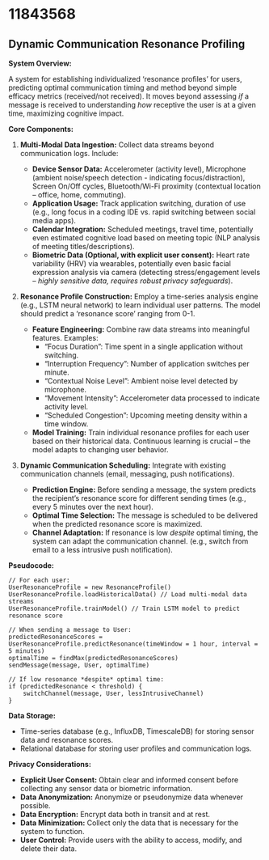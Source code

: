 # 11843568

## Dynamic Communication Resonance Profiling

**System Overview:**

A system for establishing individualized ‘resonance profiles’ for users, predicting optimal communication timing and method beyond simple efficacy metrics (received/not received). It moves beyond assessing *if* a message is received to understanding *how* receptive the user is at a given time, maximizing cognitive impact.

**Core Components:**

1.  **Multi-Modal Data Ingestion:**  Collect data streams beyond communication logs. Include:
    *   **Device Sensor Data:**  Accelerometer (activity level), Microphone (ambient noise/speech detection - indicating focus/distraction), Screen On/Off cycles, Bluetooth/Wi-Fi proximity (contextual location – office, home, commuting).
    *   **Application Usage:** Track application switching, duration of use (e.g., long focus in a coding IDE vs. rapid switching between social media apps).
    *   **Calendar Integration:** Scheduled meetings, travel time, potentially even estimated cognitive load based on meeting topic (NLP analysis of meeting titles/descriptions).
    *   **Biometric Data (Optional, with explicit user consent):** Heart rate variability (HRV) via wearables, potentially even basic facial expression analysis via camera (detecting stress/engagement levels – *highly sensitive data, requires robust privacy safeguards*).

2.  **Resonance Profile Construction:** Employ a time-series analysis engine (e.g., LSTM neural network) to learn individual user patterns. The model should predict a ‘resonance score’ ranging from 0-1. 

    *   **Feature Engineering:** Combine raw data streams into meaningful features. Examples:
        *   “Focus Duration”:  Time spent in a single application without switching.
        *   “Interruption Frequency”: Number of application switches per minute.
        *   “Contextual Noise Level”: Ambient noise level detected by microphone.
        *   “Movement Intensity”:  Accelerometer data processed to indicate activity level.
        *   “Scheduled Congestion”:  Upcoming meeting density within a time window.
    *   **Model Training:** Train individual resonance profiles for each user based on their historical data. Continuous learning is crucial – the model adapts to changing user behavior.

3.  **Dynamic Communication Scheduling:**  Integrate with existing communication channels (email, messaging, push notifications).

    *   **Prediction Engine:**  Before sending a message, the system predicts the recipient’s resonance score for different sending times (e.g., every 5 minutes over the next hour).
    *   **Optimal Time Selection:**  The message is scheduled to be delivered when the predicted resonance score is maximized.
    *   **Channel Adaptation:** If resonance is low *despite* optimal timing, the system can adapt the communication channel. (e.g., switch from email to a less intrusive push notification).

**Pseudocode:**

```
// For each user:
UserResonanceProfile = new ResonanceProfile()
UserResonanceProfile.loadHistoricalData() // Load multi-modal data streams
UserResonanceProfile.trainModel() // Train LSTM model to predict resonance score

// When sending a message to User:
predictedResonanceScores = UserResonanceProfile.predictResonance(timeWindow = 1 hour, interval = 5 minutes)
optimalTime = findMax(predictedResonanceScores)
sendMessage(message, User, optimalTime)

// If low resonance *despite* optimal time:
if (predictedResonance < threshold) {
    switchChannel(message, User, lessIntrusiveChannel)
}
```

**Data Storage:**

*   Time-series database (e.g., InfluxDB, TimescaleDB) for storing sensor data and resonance scores.
*   Relational database for storing user profiles and communication logs.

**Privacy Considerations:**

*   **Explicit User Consent:** Obtain clear and informed consent before collecting any sensor data or biometric information.
*   **Data Anonymization:** Anonymize or pseudonymize data whenever possible.
*   **Data Encryption:** Encrypt data both in transit and at rest.
*   **Data Minimization:** Collect only the data that is necessary for the system to function.
*   **User Control:** Provide users with the ability to access, modify, and delete their data.